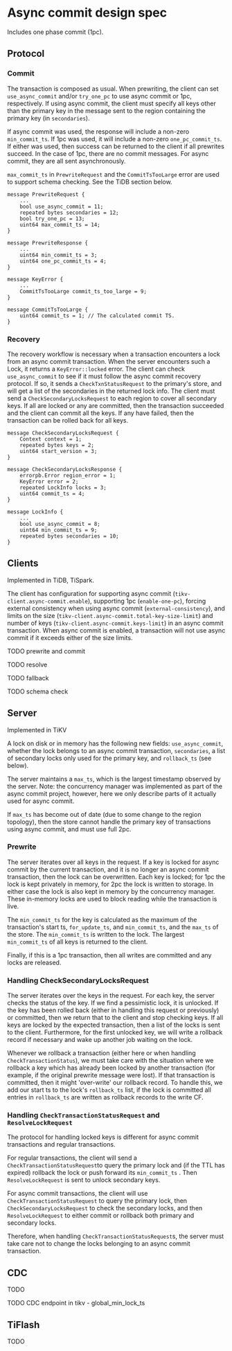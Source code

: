 # Async commit design spec

Includes one phase commit (1pc).

## Protocol

### Commit

The transaction is composed as usual. When prewriting, the client can set `use_async_commit` and/or `try_one_pc` to use async commit or 1pc, respectively. If using async commit, the client must specify all keys other than the primary key in the message sent to the region containing the primary key (in `secondaries`).

If async commit was used, the response will include a non-zero `min_commit_ts`. If 1pc was used, it will include a non-zero `one_pc_commit_ts`. If either was used, then success can be returned to the client if all prewrites succeed. In the case of 1pc, there are no commit messages. For async commit, they are all sent asynchronously.

`max_commit_ts` in `PrewriteRequest` and the `CommitTsTooLarge` error are used to support schema checking. See the TiDB section below.

```
message PrewriteRequest {
    ...
    bool use_async_commit = 11;
    repeated bytes secondaries = 12;
    bool try_one_pc = 13;
    uint64 max_commit_ts = 14;
}

message PrewriteResponse {
    ...
    uint64 min_commit_ts = 3;
    uint64 one_pc_commit_ts = 4;
}

message KeyError {
    ...
    CommitTsTooLarge commit_ts_too_large = 9;
}

message CommitTsTooLarge {
    uint64 commit_ts = 1; // The calculated commit TS.
}

```

### Recovery

The recovery workflow is necessary when a transaction encounters a lock from an async commit transaction. When the server encounters such a Lock, it returns a `KeyError::locked` error. The client can check `use_async_commit` to see if it must follow the async commit recovery protocol. If so, it sends a `CheckTxnStatusRequest` to the primary's store, and will get a list of the secondaries in the returned lock info. The client must send a `CheckSecondaryLocksRequest` to each region to cover all secondary keys. If all are locked or any are committed, then the transaction succeeded and the client can commit all the keys. If any have failed, then the transaction can be rolled back for all keys.

```
message CheckSecondaryLocksRequest {
    Context context = 1;
    repeated bytes keys = 2;
    uint64 start_version = 3;
}

message CheckSecondaryLocksResponse {
    errorpb.Error region_error = 1;
    KeyError error = 2;
    repeated LockInfo locks = 3;
    uint64 commit_ts = 4;
}

message LockInfo {
    ...
    bool use_async_commit = 8;
    uint64 min_commit_ts = 9;
    repeated bytes secondaries = 10;
}
```

## Clients

Implemented in TiDB, TiSpark.

The client has configuration for supporting async commit (`tikv-client.async-commit.enable`), supporting 1pc (`enable-one-pc`), forcing external consistency when using async commit (`external-consistency`), and limits on the size (`tikv-client.async-commit.total-key-size-limit`) and number of keys (`tikv-client.async-commit.keys-limit`) in an async commit transaction. When async commit is enabled, a transaction will not use async commit if it exceeds either of the size limits.

TODO prewrite and commit

TODO resolve

TODO fallback

TODO schema check

## Server

Implemented in TiKV

A lock on disk or in memory has the following new fields: `use_async_commit`, whether the lock belongs to an async commit transaction, `secondaries`, a list of secondary locks only used for the primary key, and `rollback_ts` (see below).

The server maintains a `max_ts`, which is the largest timestamp observed by the server. Note: the concurrency manager was implemented as part of the async commit project, however, here we only describe parts of it actually used for async commit.

If `max_ts` has become out of date (due to some change to the region topology), then the store cannot handle the primary key of transactions using async commit, and must use full 2pc.

### Prewrite

The server iterates over all keys in the request. If a key is locked for async commit by the current transaction, and it is no longer an async commit transaction, then the lock can be overwritten. Each key is locked; for 1pc the lock is kept privately in memory, for 2pc the lock is written to storage. In either case the lock is also kept in memory by the concurrency manager. These in-memory locks are used to block reading while the transaction is live.

The `min_commit_ts` for the key is calculated as the maximum of the transaction's start ts, `for_update_ts`, and `min_commit_ts`, and the `max_ts` of the store. The `min_commit_ts` is written to the lock. The largest `min_commit_ts` of all keys is returned to the client.

Finally, if this is a 1pc transaction, then all writes are committed and any locks are released.
    
### Handling CheckSecondaryLocksRequest

The server iterates over the keys in the request. For each key, the server checks the status of the key. If we find a pessimistic lock, it is unlocked. If the key has been rolled back (either in handling this request or previously) or committed, then we return that to the client and stop checking keys. If all keys are locked by the expected transaction, then a list of the locks is sent to the client. Furthermore, for the first unlocked key, we will write a rollback record if necessary and wake up another job waiting on the lock.

Whenever we rollback a transaction (either here or when handling `CheckTransactionStatus`), we must take care with the situation where we rollback a key which has already been locked by another transaction (for example, if the original prewrite message were lost). If that transaction is committed, then it might 'over-write' our rollback record. To handle this, we add our start ts to the lock's `rollback_ts` list, if the lock is committed all entries in `rollback_ts` are written as rollback records to the write CF.

### Handling `CheckTransactionStatusRequest` and `ResolveLockRequest`

The protocol for handling locked keys is different for async commit transactions and regular transactions.

For regular transactions, the client will send a `CheckTransactionStatusRequest`to query the primary lock and (if the TTL has expired) rollback the lock or push forward its `min_commit_ts` . Then `ResolveLockRequest` is sent to unlock secondary keys.

For async commit transactions, the client will use `CheckTransactionStatusRequest` to query the primary lock, then `CheckSecondaryLocksRequest` to check the secondary locks, and then `ResolveLockRequest` to either commit or rollback both primary and secondary locks.

Therefore, when handling `CheckTransactionStatusRequest`s, the server must take care not to change the locks belonging to an async commit transaction.


## CDC

TODO

TODO CDC endpoint in tikv - global_min_lock_ts

## TiFlash

TODO
